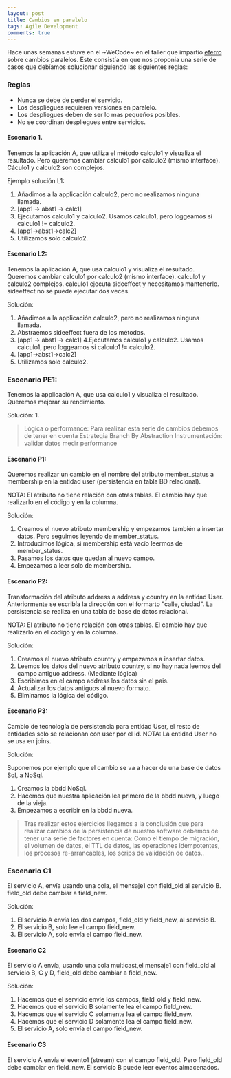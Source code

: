 ```yaml
---
layout: post
title: Cambios en paralelo
tags: Agile Development
comments: true
---
```


Hace unas semanas estuve en el ~WeCode~ en el taller que impartió <a href='http://www.eferro.net/' target='_blank'>eferro</a> sobre cambios paralelos. Este consistía en que nos proponia una serie de casos que debíamos solucionar siguiendo las siguientes reglas:

### Reglas
* Nunca se debe de perder el servicio.
* Los despliegues requieren versiones en paralelo.
* Los despliegues deben de ser lo mas pequeños posibles.
* No se coordinan despliegues entre servicios.


#### Escenario 1.
Tenemos la aplicación A, que utiliza el método calculo1 y visualiza el resultado. Pero queremos cambiar calculo1 por calculo2 (mismo interface).
Cáculo1 y calculo2 son complejos.

Ejemplo solución L1:
1. Añadimos a la applicación calculo2, pero no realizamos ninguna llamada.
2. [app1 -> abst1 -> calc1]
3. Ejecutamos calculo1 y calculo2. Usamos calculo1, pero loggeamos si calculo1 != calculo2.
4. [app1->abst1->calc2]
5. Utilizamos solo calculo2.


#### Escenario L2:
Tenemos la aplicación A, que usa calculo1 y visualiza el resultado. Queremos cambiar calculo1 por calculo2 (mismo interface). calculo1 y calculo2 complejos. calculo1 ejecuta sideeffect y necesitamos mantenerlo. sideeffect no se puede ejecutar dos veces.


Solución:
1. Añadimos a la applicación calculo2, pero no realizamos ninguna llamada.
2. Abstraemos sideeffect fuera de los métodos.
3. [app1 -> abst1 -> calc1]
4.Ejecutamos calculo1 y calculo2. Usamos calculo1, pero loggeamos si calculo1 != calculo2.
5. [app1->abst1->calc2]
6. Utilizamos solo calculo2.

### Escenario PE1:
Tenemos la applicación A, que usa calculo1 y visualiza el resultado. Queremos mejorar su rendimiento.

Solución:
1.

> Lógica o performance: Para realizar esta serie de cambios debemos de tener en cuenta
Estrategia Branch By Abstraction
Instrumentación:
validar datos
medir performance


#### Escenario P1:
Queremos realizar un cambio en el nombre del atributo member_status a membership en la entidad user (persistencia en tabla BD relacional).

NOTA: El atributo no tiene relación con otras tablas. El cambio hay que realizarlo en el código y en la columna.

Solución:
1. Creamos el nuevo atributo membership y empezamos también a insertar datos. Pero seguimos leyendo de member_status.
2. Introducimos lógica, si membership está vacío leermos de member_status.
3. Pasamos los datos que quedan al nuevo campo.
4. Empezamos a leer solo de membership.

#### Escenario P2:

Transformación del atributo address a address y country en la entidad User. Anteriormente se escribía la dirección con el formarto "calle, ciudad".
La persistencia se realiza en una tabla de base de datos relacional.

NOTA: El atributo no tiene relación con otras tablas. El cambio hay que realizarlo en el código y en la columna.

Solución:
1. Creamos el nuevo atributo country y empezamos a insertar datos.
2. Leemos los datos del nuevo atributo country, si no hay nada leemos del campo antiguo address. (Mediante lógica)
3. Escribimos en el campo address los datos sin el pais.
4. Actualizar los datos antiguos al nuevo formato.
5. Eliminamos la lógica del código.

#### Escenario P3:

Cambio de tecnología de persistencia para entidad User, el resto de entidades solo se relacionan con user por el id.
NOTA: La entidad User no se usa en joins.

Solución:

Suponemos por ejemplo que el cambio se va a hacer de una base de datos Sql, a NoSql.
1. Creamos la bbdd NoSql.
2. Hacemos que nuestra aplicación lea primero de la bbdd nueva, y luego de la vieja.
3. Empezamos a escribir en la bbdd nueva.


> Tras realizar estos ejercicios llegamos a la conclusión que para realizar cambios de la persistencia de nuestro software debemos de tener una serie de factores en cuenta:
Como el tiempo de migración, el volumen de datos, el TTL de datos, las operaciones idempotentes, los procesos re-arrancables, los scrips de validación de datos..


### Escenario C1
El servicio A, envía usando una cola, el mensaje1 con field_old al servicio B. field_old debe cambiar a field_new.

Solución:
1. El servicio A envía los dos campos, field_old y field_new, al servicio B.
2. El servicio B, solo lee el campo field_new.
3. El servicio A, solo envía el campo field_new.

#### Escenario C2
El servicio A envía, usando una cola multicast,el mensaje1 con field_old al servicio B, C y D, field_old debe cambiar a field_new.

Solución:
1. Hacemos que el servicio envíe los campos, field_old y field_new.
2. Hacemos que el servicio B solamente lea el campo field_new.
3. Hacemos que el servicio C solamente lea el campo field_new.
4. Hacemos que el servicio D solamente lea el campo field_new.
5. El servicio A, solo envía el campo field_new.

#### Escenario C3
El servicio A envía el evento1 (stream) con el campo field_old. Pero field_old debe cambiar en field_new. El servicio B puede leer eventos almacenados.

